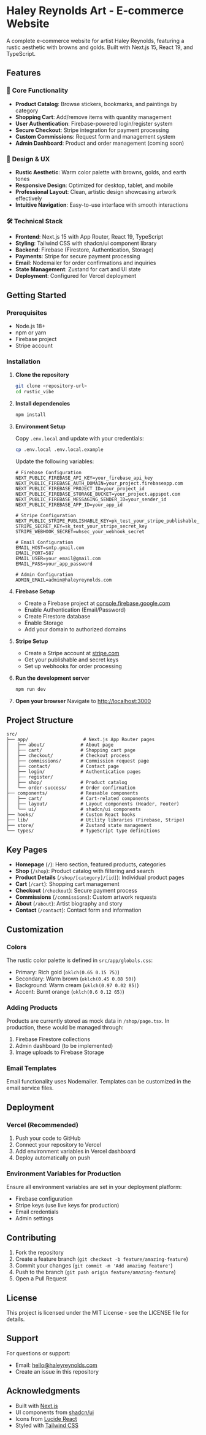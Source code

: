 # Haley Reynolds Art - E-commerce Website

A complete e-commerce website for artist Haley Reynolds, featuring a rustic aesthetic with browns and golds. Built with Next.js 15, React 19, and TypeScript.

## Features

### 🎨 **Core Functionality**
- **Product Catalog**: Browse stickers, bookmarks, and paintings by category
- **Shopping Cart**: Add/remove items with quantity management
- **User Authentication**: Firebase-powered login/register system
- **Secure Checkout**: Stripe integration for payment processing
- **Custom Commissions**: Request form and management system
- **Admin Dashboard**: Product and order management (coming soon)

### 🎯 **Design & UX**
- **Rustic Aesthetic**: Warm color palette with browns, golds, and earth tones
- **Responsive Design**: Optimized for desktop, tablet, and mobile
- **Professional Layout**: Clean, artistic design showcasing artwork effectively
- **Intuitive Navigation**: Easy-to-use interface with smooth interactions

### 🛠 **Technical Stack**
- **Frontend**: Next.js 15 with App Router, React 19, TypeScript
- **Styling**: Tailwind CSS with shadcn/ui component library
- **Backend**: Firebase (Firestore, Authentication, Storage)
- **Payments**: Stripe for secure payment processing
- **Email**: Nodemailer for order confirmations and inquiries
- **State Management**: Zustand for cart and UI state
- **Deployment**: Configured for Vercel deployment

## Getting Started

### Prerequisites
- Node.js 18+
- npm or yarn
- Firebase project
- Stripe account

### Installation

1. **Clone the repository**
   ```bash
   git clone <repository-url>
   cd rustic_vibe
   ```

2. **Install dependencies**
   ```bash
   npm install
   ```

3. **Environment Setup**

   Copy `.env.local` and update with your credentials:
   ```bash
   cp .env.local .env.local.example
   ```

   Update the following variables:
   ```env
   # Firebase Configuration
   NEXT_PUBLIC_FIREBASE_API_KEY=your_firebase_api_key
   NEXT_PUBLIC_FIREBASE_AUTH_DOMAIN=your_project.firebaseapp.com
   NEXT_PUBLIC_FIREBASE_PROJECT_ID=your_project_id
   NEXT_PUBLIC_FIREBASE_STORAGE_BUCKET=your_project.appspot.com
   NEXT_PUBLIC_FIREBASE_MESSAGING_SENDER_ID=your_sender_id
   NEXT_PUBLIC_FIREBASE_APP_ID=your_app_id

   # Stripe Configuration
   NEXT_PUBLIC_STRIPE_PUBLISHABLE_KEY=pk_test_your_stripe_publishable_key
   STRIPE_SECRET_KEY=sk_test_your_stripe_secret_key
   STRIPE_WEBHOOK_SECRET=whsec_your_webhook_secret

   # Email Configuration
   EMAIL_HOST=smtp.gmail.com
   EMAIL_PORT=587
   EMAIL_USER=your_email@gmail.com
   EMAIL_PASS=your_app_password

   # Admin Configuration
   ADMIN_EMAIL=admin@haleyreynolds.com
   ```

4. **Firebase Setup**
   - Create a Firebase project at [console.firebase.google.com](https://console.firebase.google.com)
   - Enable Authentication (Email/Password)
   - Create Firestore database
   - Enable Storage
   - Add your domain to authorized domains

5. **Stripe Setup**
   - Create a Stripe account at [stripe.com](https://stripe.com)
   - Get your publishable and secret keys
   - Set up webhooks for order processing

6. **Run the development server**
   ```bash
   npm run dev
   ```

7. **Open your browser**
   Navigate to [http://localhost:3000](http://localhost:3000)

## Project Structure

```
src/
├── app/                    # Next.js App Router pages
│   ├── about/             # About page
│   ├── cart/              # Shopping cart page
│   ├── checkout/          # Checkout process
│   ├── commissions/       # Commission request page
│   ├── contact/           # Contact page
│   ├── login/             # Authentication pages
│   ├── register/
│   ├── shop/              # Product catalog
│   └── order-success/     # Order confirmation
├── components/            # Reusable components
│   ├── cart/              # Cart-related components
│   ├── layout/            # Layout components (Header, Footer)
│   └── ui/                # shadcn/ui components
├── hooks/                 # Custom React hooks
├── lib/                   # Utility libraries (Firebase, Stripe)
├── store/                 # Zustand state management
└── types/                 # TypeScript type definitions
```

## Key Pages

- **Homepage** (`/`): Hero section, featured products, categories
- **Shop** (`/shop`): Product catalog with filtering and search
- **Product Details** (`/shop/[category]/[id]`): Individual product pages
- **Cart** (`/cart`): Shopping cart management
- **Checkout** (`/checkout`): Secure payment process
- **Commissions** (`/commissions`): Custom artwork requests
- **About** (`/about`): Artist biography and story
- **Contact** (`/contact`): Contact form and information

## Customization

### Colors
The rustic color palette is defined in `src/app/globals.css`:
- Primary: Rich gold (`oklch(0.65 0.15 75)`)
- Secondary: Warm brown (`oklch(0.45 0.08 50)`)
- Background: Warm cream (`oklch(0.97 0.02 85)`)
- Accent: Burnt orange (`oklch(0.6 0.12 65)`)

### Adding Products
Products are currently stored as mock data in `/shop/page.tsx`. In production, these would be managed through:
1. Firebase Firestore collections
2. Admin dashboard (to be implemented)
3. Image uploads to Firebase Storage

### Email Templates
Email functionality uses Nodemailer. Templates can be customized in the email service files.

## Deployment

### Vercel (Recommended)
1. Push your code to GitHub
2. Connect your repository to Vercel
3. Add environment variables in Vercel dashboard
4. Deploy automatically on push

### Environment Variables for Production
Ensure all environment variables are set in your deployment platform:
- Firebase configuration
- Stripe keys (use live keys for production)
- Email credentials
- Admin settings

## Contributing

1. Fork the repository
2. Create a feature branch (`git checkout -b feature/amazing-feature`)
3. Commit your changes (`git commit -m 'Add amazing feature'`)
4. Push to the branch (`git push origin feature/amazing-feature`)
5. Open a Pull Request

## License

This project is licensed under the MIT License - see the LICENSE file for details.

## Support

For questions or support:
- Email: hello@haleyreynolds.com
- Create an issue in this repository

## Acknowledgments

- Built with [Next.js](https://nextjs.org/)
- UI components from [shadcn/ui](https://ui.shadcn.com/)
- Icons from [Lucide React](https://lucide.dev/)
- Styled with [Tailwind CSS](https://tailwindcss.com/)

